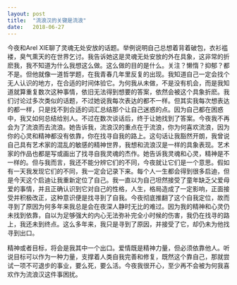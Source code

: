 ```yaml
---
layout: post
title:  "流浪汉的关键是流浪"
date:   2018-06-27
---
```


<p>
今夜和Arel XIE聊了灵魂无处安放的话题。举例说明自己总想着背着破包，衣衫褴褛，臭气熏天的在世界乞讨。我告诉她这是灵魂无处安放的外在具象，这非常的折麽我，我不知道为什么我想这么做。这么做的目的是什么。关注？懒惰？抑郁？都不是。但他就像一道哲学题，在我青春几年里反复的出现。我知道自己一定会找个无人认识的地方，在合适的时间体验它。为何我从未做，不是没有机会，而是我知道就算重复数次这种事情，依旧无法得到想要的答案，依然会被这个具象折麽。我们讨论过多次类似的话题，不过她说我每次表达的都不一样。但其实我每次想表达的都一样，只是找不到合适的词汇总结那个让自己迷惑的点。因为自己都在困惑中，我又如何总结给别人。不过在数次谈话后，终于让她找到了答案。今夜我不再会为了流浪而去流浪。她告诉我，流浪汉的重点在于流浪，你为何喜欢流浪，因为你的心灵和精神都没有依靠，你在找寻自我的路上。这句话让我豁然开朗，我曾说自己具有艺术家的混乱的敏感的精神世界，我想和流浪汉是一样的具象表现。艺术家的作品也都是写或画出了找寻自我灵魂的杰作。她告诉我灵魂和心灵，精神是不一样的。但与我而言，我还不能分辨它们的不同，今夜就让它们是一个意思。假如有一天我发现它们的不同，我一定会记录下来。每个人一生都会得到很多启迪，但是今天这个启迪让我重新定位了自己。我一直以为自己坦然接受了童年缺乏父爱母爱的事情，并且正确认识到它对自己的性格，人生，格局造成了一定影响，正面接受并积极改正，这种意识便是找寻到了自我。今夜彻底推翻了这个自我定位，故而寻到了原因为何多年来我总是会在夜深人静时无比的难过。因为我的精神和心灵仍未找到依靠，自以为足够强大的内心无法弥补完全小时候的伤害，我仍在找寻的路上，我还未到终点。这么多年来，我只是寻到了原因，并接受了它，却仍未为他找寻到出口。
</p>
<p>
精神或者目标，将会是我其中一个出口。爱情既是精神力量，但必须依靠他人。听说目标可以作为一种力量，支撑着人类自我完善和修复，既然这个靠自己，那就尝试一项不可退步的事业，要么死，要么活。今夜我很开心，至少再不会被为何我喜欢作为流浪汉这件事困扰。
</p>
